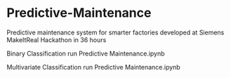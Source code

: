 # Predictive-Maintenance
Predictive maintenance system for smarter factories developed at Siemens MakeItReal Hackathon in 36 hours

Binary Classification
run Predictive Maintenance.ipynb

Multivariate Classification
run Predictive Maintenance.ipynb
